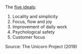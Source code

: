 The [five ideals](https://itrevolution.com/five-ideals-of-devops/):

1. Locality and simplicity
2. Focus, flow and joy
3. Improvement of daily work
4. Psychological safety
5. Customer focus

Source: The Unicorn Project (2019)
